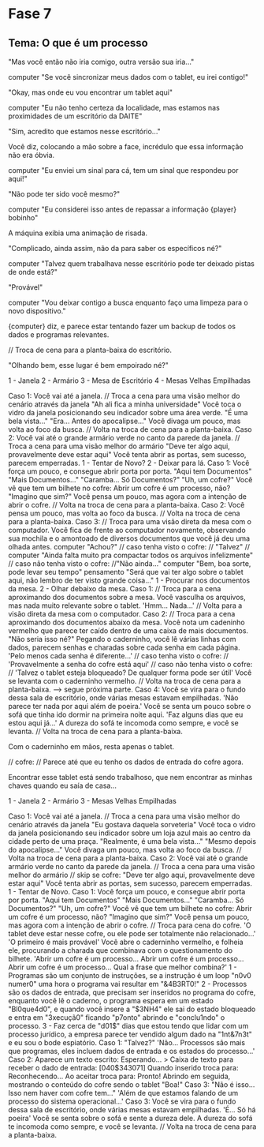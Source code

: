 # Fase 7

## Tema: O que é um processo

"Mas você então não iria comigo, outra versão sua iria..."

computer "Se você sincronizar meus dados com o tablet, eu irei contigo!"

"Okay, mas onde eu vou encontrar um tablet aqui"

computer "Eu não tenho certeza da localidade, mas estamos nas proximidades de um escritório da DAITE"

"Sim, acredito que estamos nesse escritório..."

Você diz, colocando a mão sobre a face, incrédulo que essa informação não era óbvia.

computer "Eu enviei um sinal para cá, tem um sinal que respondeu por aqui!"

"Não pode ter sido você mesmo?"

computer "Eu considerei isso antes de repassar a informação {player} bobinho"

A máquina exibia uma animação de risada.

"Complicado, ainda assim, não da para saber os específicos né?"

computer "Talvez quem trabalhava nesse escritório pode ter deixado pistas de onde está?"

"Provável"

computer "Vou deixar contigo a busca enquanto faço uma limpeza para o novo dispositivo."

{computer} diz, e parece estar tentando fazer um backup de todos os dados e programas relevantes.

// Troca de cena para a planta-baixa do escritório.

"Olhando bem, esse lugar é bem empoirado né?"

1 - Janela
2 - Armário
3 - Mesa de Escritório
4 - Mesas Velhas Empilhadas

Caso 1:
    Você vai até a janela.
    // Troca a cena para uma visão melhor do cenário através da janela
    "Ah ali fica a minha universidade"
    Você toca o vidro da janela posicionando seu indicador sobre uma área verde.
    "É uma bela vista..."
    "Era... Antes do apocalipse..."
    Você divaga um pouco, mas volta ao foco da busca.
    // Volta na troca de cena para a planta-baixa.
Caso 2:
    Você vai até o grande armário verde no canto da parede da janela.
    // Troca a cena para uma visão melhor do armário
    "Deve ter algo aqui, provavelmente deve estar aqui"
    Você tenta abrir as portas, sem sucesso, parecem emperradas.
    1 - Tentar de Novo?
    2 - Deixar para lá.
    Caso 1:
        Você força um pouco, e consegue abrir porta por porta.
        "Aqui tem Documentos"
        "Mais Documentos..."
        "Caramba... Só Documentos?"
        "Uh, um cofre?"
        Você vê que tem um bilhete no cofre: Abrir um cofre é um processo, não?
        "Imagino que sim?"
        Você pensa um pouco, mas agora com a intenção de abrir o cofre.
        // Volta na troca de cena para a planta-baixa.
    Caso 2:
        Você pensa um pouco, mas volta ao foco da busca.
        // Volta na troca de cena para a planta-baixa.
Caso 3:
    // Troca para uma visão direta da mesa com o computador.
    Você fica de frente ao computador novamente, observando sua mochila e o amontoado de diversos documentos que você já deu uma olhada antes.
    computer "Achou?"
    // caso tenha visto o cofre:
    // "Talvez"
    // computer "Ainda falta muito pra compactar todos os arquivos infelizmente"
    // caso não tenha visto o cofre:
    //"Não ainda..."
    computer "Bem, boa sorte, pode levar seu tempo"
    pensamento "Será que vai ter algo sobre o tablet aqui, não lembro de ter visto grande coisa..."
    1 - Procurar nos documentos da mesa.
    2 - Olhar debaixo da mesa.
        Caso 1:
        // Troca para a cena aproximando dos documentos sobre a mesa.
        Você vasculha os arquivos, mas nada muito relevante sobre o tablet.
        'Hmm... Nada...'
        // Volta para a visão direta da mesa com o computador.
        Caso 2:
        // Troca para a cena aproximando dos documentos abaixo da mesa.
        Você nota um cadeninho vermelho que parece ter caído dentro de uma caixa de mais documentos.
        "Não seria isso né?"
        Pegando o caderninho, você lê várias linhas com dados, parecem senhas e charadas sobre cada senha em cada página.
        'Pelo menos cada senha é diferente...'
        // caso tenha visto o cofre:
        // 'Provavelmente a senha do cofre está aqui'
        // caso não tenha visto o cofre:
        // 'Talvez o tablet esteja bloqueado? De qualquer forma pode ser útil'
        Você se levanta com o caderninho vermelho.
        // Volta na troca de cena para a planta-baixa. --> segue próxima parte.
Caso 4:
    Você se vira para o fundo dessa sala de escritório, onde várias mesas estavam empilhadas.
    'Não parece ter nada por aqui além de poeira.'
    Você se senta um pouco sobre o sofá que tinha ido dormir na primeira noite aqui.
    'Faz alguns dias que eu estou aqui já...'
    A dureza do sofá te incomoda como sempre, e você se levanta.
    // Volta na troca de cena para a planta-baixa.

Com o caderninho em mãos, resta apenas o tablet.

// cofre:
// Parece até que eu tenho os dados de entrada do cofre agora.

Encontrar esse tablet está sendo trabalhoso, que nem encontrar as minhas chaves quando eu saía de casa...

1 - Janela
2 - Armário
3 - Mesas Velhas Empilhadas

Caso 1:
    Você vai até a janela.
    // Troca a cena para uma visão melhor do cenário através da janela
    "Eu gostava daquela sorveteria"
    Você toca o vidro da janela posicionando seu indicador sobre um loja azul mais ao centro da cidade perto de uma praça.
    "Realmente, é uma bela vista..."
    "Mesmo depois do apocalipse..."
    Você divaga um pouco, mas volta ao foco da busca.
    // Volta na troca de cena para a planta-baixa.
Caso 2:
    Você vai até o grande armário verde no canto da parede da janela.
    // Troca a cena para uma visão melhor do armário
    // skip se cofre:
    "Deve ter algo aqui, provavelmente deve estar aqui"
    Você tenta abrir as portas, sem sucesso, parecem emperradas.
    1 - Tentar de Novo.
    Caso 1:
        Você força um pouco, e consegue abrir porta por porta.
        "Aqui tem Documentos"
        "Mais Documentos..."
        "Caramba... Só Documentos?"
        "Uh, um cofre?"
        Você vê que tem um bilhete no cofre: Abrir um cofre é um processo, não?
        "Imagino que sim?"
        Você pensa um pouco, mas agora com a intenção de abrir o cofre.
        // Troca para cena do cofre.
    'O tablet deve estar nesse cofre, ou ele pode ser totalmente não relacionado...'
    'O primeiro é mais provável'
    Você abre o caderninho vermelho, e folheia ele, procurando a charada que combinava com o questionamento do bilhete.
    'Abrir um cofre é um processo... Abrir um cofre é um processo... Abrir um cofre é um processo... Qual a frase que melhor combina?'
    1 - Programas são um conjunto de instruções, se a instrução é um loop "n0v0 numer0" uma hora o programa vai resultar em "&4B3RT0!"
    2 - Processos são os dados de entrada, que precisam ser inseridos no programa do cofre, enquanto você lê o caderno, o programa espera em um estado "Bl0que4d0", e quando você insere a "$3NH4" ele sai do estado bloqueado e entra em "3xecuçã0" ficando "p7onto" abrindo e "conclu1ndo" o processo.
    3 - Faz cerca de "d01$" dias que estou tendo que lidar com um processo jurídico, a empresa parece ter vendido algum dado na "1nt&7n3t" e eu sou o bode espiatório.
    Caso 1:
        "Talvez?"
        'Não... Processos são mais que programas, eles incluem dados de entrada e os estados do processo...'
    Caso 2:
        Aparece um texto escrito: Esperando...
        > Caixa de texto para receber o dado de entrada:
        [040$343071]
        Quando inserido troca para: Reconhecendo...
        Ao aceitar troca para: Pronto!
        Abrindo em seguida, mostrando o conteúdo do cofre sendo o tablet
        "Boa!"
    Caso 3:
        "Não é isso... Isso nem haver com cofre tem..."
        'Além de que estamos falando de um processo do sistema operacional...'
Caso 3:
    Você se vira para o fundo dessa sala de escritório, onde várias mesas estavam empilhadas.
    'É... Só há poeira'
    Você se senta sobre o sofá e sente a dureza dele.
    A dureza do sofá te incomoda como sempre, e você se levanta.
    // Volta na troca de cena para a planta-baixa.
